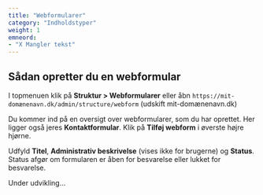 ```yaml
---
title: "Webformularer"
category: "Indholdstyper"
weight: 1
emneord:
- "X Mangler tekst"
---
```


## Sådan opretter du en webformular
I topmenuen klik på **Struktur > Webformularer** eller åbn `https://mit-domænenavn.dk/admin/structure/webform` (udskift mit-domænenavn.dk)

Du kommer ind på en oversigt over webformularer, som du har oprettet. Her ligger også jeres **Kontaktformular**. Klik på **Tilføj webform** i øverste højre hjørne.

Udfyld **Titel**, **Administrativ beskrivelse** (vises ikke for brugerne) og **Status**. Status afgør om formularen er åben for besvarelse eller lukket for besvarelse.


Under udvikling...


